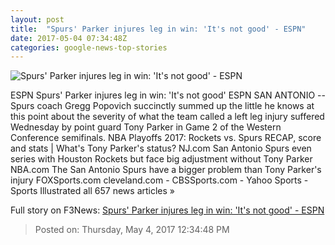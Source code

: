 ```yaml
---
layout: post
title:  "Spurs' Parker injures leg in win: 'It's not good' - ESPN"
date: 2017-05-04 07:34:48Z
categories: google-news-top-stories
---
```


![Spurs' Parker injures leg in win: 'It's not good' - ESPN](http://a1.espncdn.com/combiner/i?img=%2Fphoto%2F2017%2F0427%2Fr204848_1296x729_16%2D9.jpg)

ESPN Spurs' Parker injures leg in win: 'It's not good' ESPN SAN ANTONIO -- Spurs coach Gregg Popovich succinctly summed up the little he knows at this point about the severity of what the team called a left leg injury suffered Wednesday by point guard Tony Parker in Game 2 of the Western Conference semifinals. NBA Playoffs 2017: Rockets vs. Spurs RECAP, score and stats | What's Tony Parker's status? NJ.com San Antonio Spurs even series with Houston Rockets but face big adjustment without Tony Parker NBA.com The San Antonio Spurs have a bigger problem than Tony Parker's injury FOXSports.com cleveland.com - CBSSports.com - Yahoo Sports - Sports Illustrated all 657 news articles »


Full story on F3News: [Spurs' Parker injures leg in win: 'It's not good' - ESPN](http://www.f3nws.com/n/GjdRHB)

> Posted on: Thursday, May 4, 2017 12:34:48 PM
